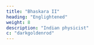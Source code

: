 ```yaml
---
title: "Bhaskara II"
heading: "Englightened"
weight: 8
description: "Indian physicist"
c: "darkgoldenrod"
---
```


